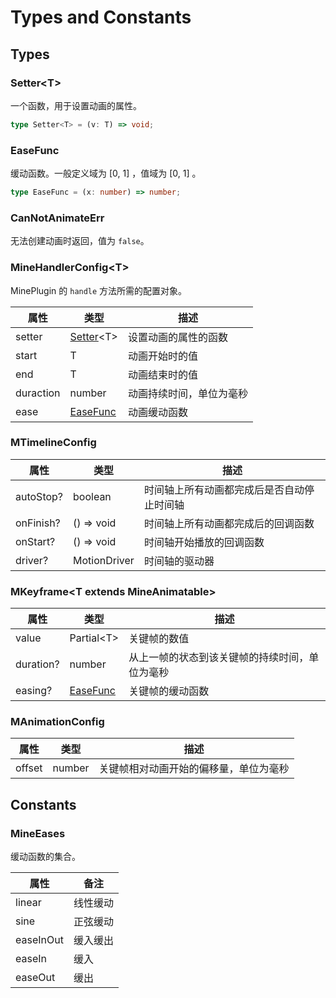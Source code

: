 # Types and Constants

## Types

### Setter&lt;T&gt;

一个函数，用于设置动画的属性。

```typescript
type Setter<T> = (v: T) => void;
```

### EaseFunc

缓动函数。一般定义域为 [0, 1] ，值域为 [0, 1] 。

```typescript
type EaseFunc = (x: number) => number;
```

### CanNotAnimateErr

无法创建动画时返回，值为 `false`。

### MineHandlerConfig&lt;T&gt;

MinePlugin 的 `handle` 方法所需的配置对象。

| 属性 | 类型 | 描述 |
| --- | --- | --- |
| setter | [Setter](/api/types.html#setter-lt-t-gt)&lt;T&gt; | 设置动画的属性的函数 |
| start | T | 动画开始时的值 |
| end | T | 动画结束时的值 |
| duraction | number | 动画持续时间，单位为毫秒 |
| ease | [EaseFunc](/api/types.html#easefunc) | 动画缓动函数 |

### MTimelineConfig

| 属性 | 类型 | 描述 |
| --- | --- | --- |
| autoStop? | boolean | 时间轴上所有动画都完成后是否自动停止时间轴 |
| onFinish? | () => void | 时间轴上所有动画都完成后的回调函数 |
| onStart? | () => void | 时间轴开始播放的回调函数 |
| driver? | MotionDriver | 时间轴的驱动器 |

### MKeyframe&lt;T extends MineAnimatable&gt;

| 属性 | 类型 | 描述 |
| --- | --- | --- |
| value | Partial&lt;T&gt; | 关键帧的数值 |
| duration? | number | 从上一帧的状态到该关键帧的持续时间，单位为毫秒 |
| easing? | [EaseFunc](/api/types.html#easefunc) | 关键帧的缓动函数 |

### MAnimationConfig

| 属性 | 类型 | 描述 |
| --- | --- | --- |
| offset | number | 关键帧相对动画开始的偏移量，单位为毫秒 |

## Constants

### MineEases

缓动函数的集合。

| 属性 | 备注 |
| --- | --- | 
| linear    | 线性缓动 |
| sine      | 正弦缓动 | 
| easeInOut | 缓入缓出 |
| easeIn    | 缓入 |
| easeOut   | 缓出 |
